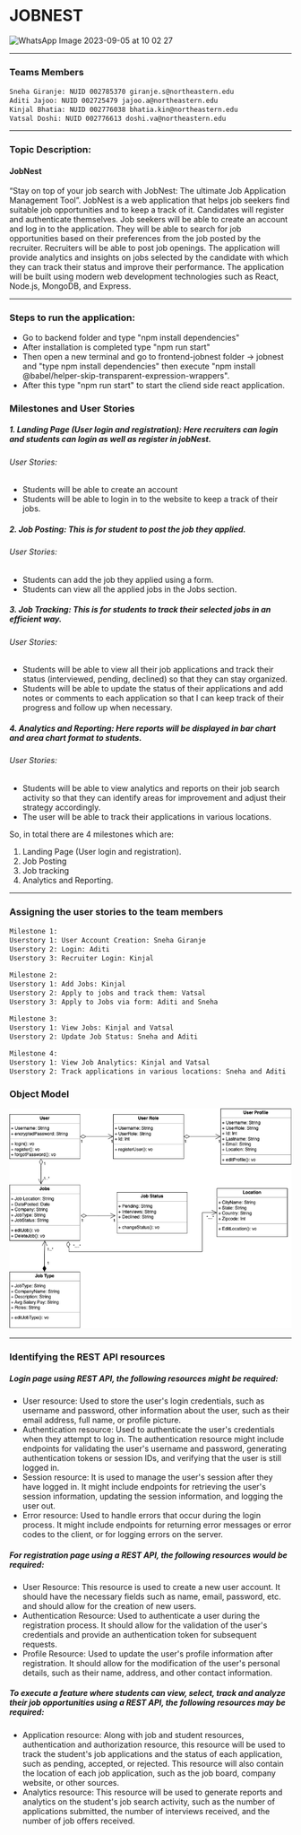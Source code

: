 
# JOBNEST

![WhatsApp Image 2023-09-05 at 10 02 27](https://github.com/VatsalDoshi/JobNest/assets/114709734/58f88974-d437-4b76-8232-8ce8fed63529)







---
### Teams Members
```
Sneha Giranje: NUID 002785370 giranje.s@northeastern.edu
Aditi Jajoo: NUID 002725479 jajoo.a@northeastern.edu
Kinjal Bhatia: NUID 002776038 bhatia.kin@northeastern.edu
Vatsal Doshi: NUID 002776613 doshi.va@northeastern.edu
```
---
### Topic Description:
#### JobNest

“Stay on top of your job search with JobNest: The ultimate Job Application Management Tool”. JobNest is a web application that helps job seekers find suitable job opportunities and to keep a track of it. Candidates will register and authenticate themselves. Job seekers will be able to create an account and log in to the application. They will be able to search for job opportunities based on their preferences from the job posted by the recruiter. Recruiters will be able to post job openings. The application will provide analytics and insights on jobs selected by the candidate with which they can track their status and improve their performance.
The application will be built using modern web development technologies such as React, Node.js, MongoDB, and Express.

---
### Steps to run the application:
- Go to backend folder and type "npm install dependencies"
- After installation is completed type "npm run start"
- Then open a new terminal and go to frontend-jobnest folder -> jobnest and "type npm install dependencies" then execute "npm install @babel/helper-skip-transparent-expression-wrappers".
- After this type "npm run start" to start the cliend side react application.


### Milestones and User Stories

##### 1. Landing Page (User login and registration): Here recruiters can login and students can login as well as register in jobNest.
  ###### User Stories:
- Students will be able to create an account 
- Students will be able to login in to the website to keep a track of their jobs.

##### 2. Job Posting: This is for student to post the job they applied.
###### User Stories:
- Students can add the job they applied using a form.
- Students can view all the applied jobs in the Jobs section.


##### 3. Job Tracking: This is for students to track their selected jobs in an efficient way.
###### User Stories:
- Students will be able to view all their job applications and track their status (interviewed, pending, declined) so that they can stay organized.
- Students will be able to update the status of their applications and add notes or comments to each application so that I can keep track of their progress and follow up when necessary.


##### 4. Analytics and Reporting: Here reports will be displayed in bar chart and area chart format to students.
###### User Stories:
- Students will be able to view analytics and reports on their job search activity so that they can identify areas for improvement and adjust their strategy accordingly.
- The user will be able to track their applications in various locations.


So, in total there are 4 milestones which are:
1. Landing Page (User login and registration).
2. Job Posting
3. Job tracking
4. Analytics and Reporting.

---
###  Assigning the user stories to the team members
```
Milestone 1:
Userstory 1: User Account Creation: Sneha Giranje
Userstory 2: Login: Aditi
Userstory 3: Recruiter Login: Kinjal
```

```
Milestone 2:
Userstory 1: Add Jobs: Kinjal
Userstory 2: Apply to jobs and track them: Vatsal
Userstory 3: Apply to Jobs via form: Aditi and Sneha
```

```
Milestone 3:
Userstory 1: View Jobs: Kinjal and Vatsal
Userstory 2: Update Job Status: Sneha and Aditi
```
```
Milestone 4:
Userstory 1: View Job Analytics: Kinjal and Vatsal
Userstory 2: Track applications in various locations: Sneha and Aditi
```

### Object Model
![](./Object_Model.png)

---
### Identifying the REST API resources

##### Login page using REST API, the following resources might be required: 

- User resource: Used to store the user's login credentials, such as username and password, other information about the user, such as their email address, full name, or profile picture. 
- Authentication resource: Used to authenticate the user's credentials when they attempt to log in. The authentication resource might include endpoints for validating the user's username and password, generating authentication tokens or session IDs, and verifying that the user is still logged in. 
- Session resource: It is used to manage the user's session after they have logged in. It might include endpoints for retrieving the user's session information, updating the session information, and logging the user out.
- Error resource: Used to handle errors that occur during the login process. It might include endpoints for returning error messages or error codes to the client, or for logging errors on the server.


##### For registration page using a REST API, the following resources would be required: 
- User Resource: This resource is used to create a new user account. It should have the necessary fields such as name, email, password, etc. and should allow for the creation of new users. 
- Authentication Resource: Used to authenticate a user during the registration process. It should allow for the validation of the user's credentials and provide an authentication token for subsequent requests. 
- Profile Resource: Used to update the user's profile information after registration. It should allow for the modification of the user's personal details, such as their name, address, and other contact information. 

##### To execute a feature where students can view, select, track and analyze their job opportunities using a REST API, the following resources may be required: 
- Application resource: Along with job and student resources, authentication and authorization resource, this resource will be used to track the student's job applications and the status of each application, such as pending, accepted, or rejected.
This resource will also contain the location of each job application, such as the job board, company website, or other sources.
- Analytics resource: This resource will be used to generate reports and analytics on the student's job search activity, such as the number of applications submitted, the number of interviews received, and the number of job offers received.





              
          
                
              

































